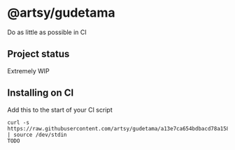 # @artsy/gudetama

Do as little as possible in CI

## Project status

Extremely WIP

## Installing on CI

Add this to the start of your CI script

<!-- the_installation_command_is_on_the_next_line -->
    curl -s https://raw.githubusercontent.com/artsy/gudetama/a13e7ca654bdbacd78a1580e4717551c1eb3f9d9/install.sh | source /dev/stdin
    TODO
